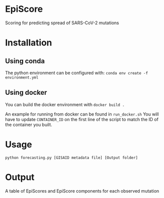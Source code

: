 # EpiScore
Scoring for predicting spread of SARS-CoV-2 mutations

# Installation
## Using conda
The python environment can be configured with:
`conda env create -f environment.yml`

## Using docker
You can build the docker environment with
`docker build .`

An example for running from docker can be found in `run_docker.sh`
You will have to update `CONTAINER_ID` on the first line of the script to match the ID of the container you built.

# Usage
`python forecasting.py [GISAID metadata file] [Output folder]`

# Output
A table of EpiScores and EpiScore components for each observed mutation


